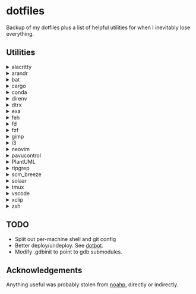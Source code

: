 # dotfiles

Backup of my dotfiles plus a list of helpful utilities for when I inevitably lose everything.

## Utilities

<details>
<summary> alacritty </summary>

Terminal emulator. Much better emoji support as of v0.4.2, 💃
</details>

<details>
<summary> arandr </summary>

Helpful as a starting point for generating xrandr configurations
</details>

<details>
<summary> bat </summary>

Better `cat`
</details>

<details>
<summary> cargo </summary>

rust package manager. Needed to install some of the other utilities.
</details>

<details>
<summary> conda </summary>
Manage virtual environments
</details>

<details>
<summary> direnv </summary>

Set up environments on per-directory basis. For example, to activate a conda environment in a
particular directory, drop this in an .envrc file in the directory:
```
. $HOME/miniconda2/etc/profile.d/conda.sh
conda activate
conda activate <name>
```
</details>

<details>
<summary> dtrx </summary>

Unzipping for the lazy
</details>

<details>
<summary> exa </summary>

Marginally better `ls`
</details>

<details>
<summary> feh </summary>

Set desktop background
</details>

<details>
<summary> fd </summary>

Better `find`
</details>

<details>
<summary> fzf </summary>

fuzzy search in the shell and vim
</details>

<details>
<summary> gimp </summary>
</details>

<details>
<summary> i3 </summary>

Tiling window manager. Currently using along with i3status-rust status bar.
</details>

<details>
<summary> neovim </summary>

Better `vim`
</details>

<details>
<summary> pavucontrol </summary>

PulseAudio volume control. Invaluable for configuring input/output devices, including switching
between A2DP/HFP for wireless headsets.
</details>

<details>
<summary> PlantUML </summary>

Draw various types of diagrams. See [homepage](https://plantuml.com/) for documentation.
CLI installation:
```
sudo apt install plantuml
```

VS Code's PlantUML extension can generate live previews
</details>

<details>
<summary> ripgrep </summary>

Much better `grep`
</details>

<details>
<summary> scm_breeze </summary>

Add numbered shortcuts to `git status` and `git branch`.
Also some handy git aliases (e.g. `git status` -> `gs`).

Configure using [.git.scmbrc](scm_breeze/.git.scmbrc).
</details>

<details>
<summary> solaar </summary>

Manage Logitech peripherals
</details>

<details>
<summary> tmux </summary>

Terminal multiplexer
</details>

<details>
<summary> vscode </summary>

For when vim sucks
</details>

<details>
<summary> xclip </summary>

Clipboard interface. Don't use directly, but it's a prereq for some other things.
</details>

<details>
<summary> zsh </summary>

Used with .oh-my-zsh. See .zshrc for installed plug-ins.
</details>

## TODO

* Split out per-machine shell and git config
* Better deploy/undeploy. See [dotbot](https://github.com/anishathalye/dotbot).
* Modify .gdbinit to point to gdb submodules.

## Acknowledgements

Anything useful was probably stolen from [noahp](https://github.com/noahp/dotfiles/), directly or
indirectly.
